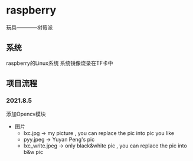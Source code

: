 # raspberry
玩具————树莓派
## 系统
raspberry的Linux系统 系统镜像烧录在TF卡中
## 项目流程
### 2021.8.5
添加Opencv模块
- 图片
  - lxc.jpg            -> my picture , you can replace the pic into pic you like
  - pyy.jpeg           -> Yuyan Peng's pic
  - lxc_write.jpeg     -> only black&white pic , you can replace the pic into b&w pic
